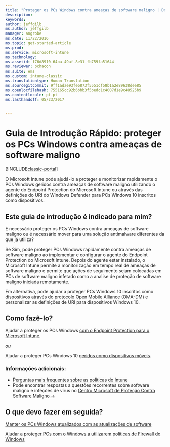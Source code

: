 ```yaml
---
title: "Proteger os PCs Windows contra ameaças de software maligno | Documentos da Microsoft"
description: 
keywords: 
author: jeffgilb
ms.author: jeffgilb
manager: angrobe
ms.date: 11/22/2016
ms.topic: get-started-article
ms.prod: 
ms.service: microsoft-intune
ms.technology: 
ms.assetid: f76d8910-64ba-49af-8e31-fb759fa51644
ms.reviewer: pchacon
ms.suite: ems
ms.custom: intune-classic
ms.translationtype: Human Translation
ms.sourcegitcommit: 9ff1adae93fe6873f5551cf58b1a2e89638dee85
ms.openlocfilehash: 755165cc92b6bbb3f5bedc1c4007d1e9c48525b9
ms.contentlocale: pt-pt
ms.lasthandoff: 05/23/2017


---
```


# <a name="quick-start-guide-protect-windows-pcs-against-malware-threats"></a>Guia de Introdução Rápido: proteger os PCs Windows contra ameaças de software maligno

[!INCLUDE[classic-portal](../includes/classic-portal.md)]

O Microsoft Intune pode ajudá-lo a proteger e monitorizar rapidamente o PCs Windows geridos contra ameaças de software maligno utilizando o agente do Endpoint Protection do Microsoft Intune ou através das definições do URI do Windows Defender para PCs Windows 10 inscritos como dispositivos.

## <a name="is-this-quick-start-guide-right-for-me"></a>Este guia de introdução é indicado para mim?
É necessário proteger os PCs Windows contra ameaças de software maligno ou é necessário mover para uma solução antimalware diferentes da que já utiliza?

Se Sim, pode proteger PCs Windows rapidamente contra ameaças de software maligno ao implementar e configurar o agente do Endpoint Protection do Microsoft Intune. Depois do agente estar instalado, o Microsoft Intune permite a monitorização em tempo real de ameaças de software maligno e permite que ações de seguimento sejam colocadas em PCs de software maligno infetado como a analise de proteção de software maligno iniciada remotamente.

Em alternativa, pode ajudar a proteger PCs Windows 10 inscritos como dispositivos através do protocolo Open Mobile Alliance (OMA-DM) e personalizar as definições de URI para dispositivos Windows 10.

## <a name="how-do-i-do-it"></a>Como fazê-lo?
Ajudar a proteger os PCs Windows [com o Endpoint Protection para o Microsoft Intune](/intune-classic/deploy-use/help-secure-windows-pcs-with-endpoint-protection-for-microsoft-intune).

*ou*

Ajudar a proteger PCs Windows 10 [geridos como dispositivos móveis](/intune-classic/deploy-use/windows-10-policy-settings-in-microsoft-intune).


### <a name="additional-information"></a>Informações adicionais:
- [Perguntas mais frequentes sobre as políticas do Intune](/intune-classic/deploy-use/manage-settings-and-features-on-your-devices-with-microsoft-intune-policies#frequently-asked-questions-about-intune-policies)
- Pode encontrar respostas a questões recorrentes sobre software maligno e infeções de vírus no <a href="https://www.microsoft.com/security/portal/mmpc/" target="_blank"> Centro Microsoft de Proteção Contra Software Maligno &rarr;</a>


## <a name="what-should-i-do-next"></a>O que devo fazer em seguida?
[Manter os PCs Windows atualizados com as atualizações de software](/intune-classic/deploy-use/keep-windows-pcs-up-to-date-with-software-updates-in-microsoft-intune)

[Ajudar a proteger PCs com o Windows a utilizarem políticas de Firewall do Windows](/intune-classic/deploy-use/help-protect-windows-pcs-using-windows-firewall-policies-in-microsoft-intune)

